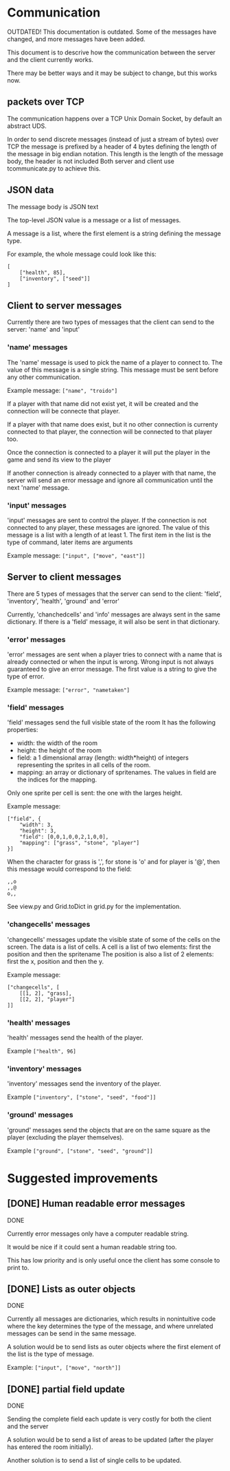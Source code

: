 
# Communication

OUTDATED!
This documentation is outdated.
Some of the messages have changed, and more messages have been added.

This document is to descrive how the communication between the server and the client currently works.

There may be better ways and it may be subject to change, but this works now.

## packets over TCP

The communication happens over a TCP Unix Domain Socket, by default an abstract UDS.

In order to send discrete messages (instead of just a stream of bytes) over TCP the message is prefixed by a header of 4 bytes defining the length of the message in big endian notation.
This length is the length of the message body, the header is not included
Both server and client use tcommunicate.py to achieve this.


## JSON data

The message body is JSON text

The top-level JSON value is a message or a list of messages.

A message is a list, where the first element is a string defining the message type.

For example, the whole message could look like this:

    [
        ["health", 85],
        ["inventory", ["seed"]]
    ]



## Client to server messages

Currently there are two types of messages that the client can send to the server: 'name' and 'input'

### 'name' messages

The 'name' message is used to pick the name of a player to connect to.
The value of this message is a single string.
This message must be sent before any other communication.

Example message: `["name", "troido"]`

If a player with that name did not exist yet, it will be created and the connection will be connecte that player.

If a player with that name does exist, but it no other connection is currenty connected to that player, the connection will be connected to that player too.

Once the connection is connected to a player it will put the player in the game and send its view to the player

If another connection is already connected to a player with that name, the server will send an error message and ignore all communication until the next 'name' message.

### 'input' messages

'input' messages are sent to control the player.
If the connection is not connected to any player, these messages are ignored.
The value of this message is a list with a length of at least 1.
The first item in the list is the type of command, later items are arguments

Example message: `["input", ["move", "east"]]`


## Server to client messages

There are 5 types of messages that the server can send to the client: 'field', 'inventory', 'health', 'ground' and 'error'

Currently, 'chanchedcells' and 'info' messages are always sent in the same dictionary.
If there is a 'field' message, it will also be sent in that dictionary.

### 'error' messages

'error' messages are sent when a player tries to connect with a name that is already connected or when the input is wrong.
Wrong input is not always guaranteed to give an error message. The first value is a string to give the type of error.

Example message: `["error", "nametaken"]`


### 'field' messages

'field' messages send the full visible state of the room
It has the following properties:

- width: the width of the room
- height: the height of the room
- field: a 1 dimensional array (length: width*height) of integers representing the sprites in all cells of the room.
- mapping: an array or dictionary of spritenames. The values in field are the indices for the mapping.

Only one sprite per cell is sent: the one with the larges height.

Example message:

    ["field", {
        "width": 3,
        "height": 3,
        "field": [0,0,1,0,0,2,1,0,0],
        "mapping": ["grass", "stone", "player"]
    }]

When the character for grass is ',', for stone is 'o' and for player is '@', then this message would correspond to the field:

    ,,o
    ,,@
    o,,

See view.py and Grid.toDict in grid.py for the implementation.

### 'changecells' messages

'changecells' messages update the visible state of some of the cells on the screen.
The data is a list of cells.
A cell is a list of two elements: first the position and then the spritename
The position is also a list of 2 elements: first the x, position and then the y.

Example message:

    ["changecells", [
        [[1, 2], "grass],
        [[2, 2], "player"]
    ]]

### 'health' messages

'health' messages send the health of the player.

Example `["health", 96]`


### 'inventory' messages

'inventory' messages send the inventory of the player.

Example `["inventory", ["stone", "seed", "food"]]`


### 'ground' messages

'ground' messages send the objects that are on the same square as the player (excluding the player themselves).

Example `["ground", ["stone", "seed", "ground"]]`


# Suggested improvements

## [DONE] Human readable error messages

DONE

Currently error messages only have a computer readable string.

It would be nice if it could sent a human readable string too.

This has low priority and is only useful once the client has some console to print to.



## [DONE] Lists as outer objects

DONE

Currently all messages are dictionaries, which results in nonintuitive code where the key determines the type of the message, and where unrelated messages can be send in the same message.

A solution would be to send lists as outer objects where the first element of the list is the type of message.

Example: `["input", ["move", "north"]]`

## [DONE] partial field update

DONE

Sending the complete field each update is very costly for both the client and the server

A solution would be to send a list of areas to be updated (after the player has entered the room initially).

Another solution is to send a list of single cells to be updated.
